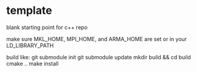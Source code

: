 template
========

blank starting point for c++ repo

make sure MKL_HOME, MPI_HOME, and ARMA_HOME are set or in your LD_LIBRARY_PATH

build like:
  git submodule init
  git submodule update
  mkdir build && cd build
  cmake ..
  make install
